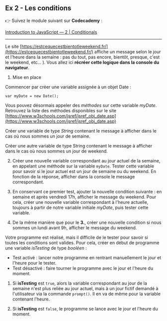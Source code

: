 ## Ex 2 - Les conditions

👉 Suivez le module suivant sur **Codecademy** :

[Introduction to JavaScript — 2 | Conditionals](https://www.codecademy.com/learn/introduction-to-javascript/modules/learn-javascript-control-flow)

---

Le site [https://estcequecestbientotleweekend.fr/](https://estcequecestbientotleweekend.fr/) affiche un message selon le jour et l'heure dans la semaine : pas du tout, pas encore, bientôt, presque, c'est le weekend, etc... ).
Vous allez ici **récréer cette logique dans la console du navigateur**.

1. Mise en place

Commencer par créer une variable assignée à un objet Date :

`var myDate = new Date();`

Vous pouvez désormais appeler des _méthodes_ sur cette variable _myDate_. Retrouvez la liste des méthodes disponibles sur le site [https://www.w3schools.com/jsref/jsref_obj_date.asp](https://www.w3schools.com/jsref/jsref_obj_date.asp)

Créer une variable de type _String_ contenant le message à afficher dans le cas où nous sommes un jour de semaine.

Créer une autre variable de type String contenant le message à afficher dans le cas où nous sommes un jour de weekend.

2. Créer une nouvelle variable correspondant au jour actuel de la semaine, en appelant une méthode sur la variable `myDate`. Tester cette variable pour savoir si le jour actuel est un jour de semaine ou du weekend. En fonction de la réponse, afficher dans la console le message correspondant.

3. En conservant ce premier test, ajouter la nouvelle condition suivante : en semaine et après vendredi 17h, afficher le message du weekend. Pour cela, créer une nouvelle variable correspondant à l'heure actuelle, toujours à partir de notre variable initiale _myDate_, puis tester cette variable.

4. De la même manière que pour le **3.**, créer une nouvelle condition si nous sommes un lundi avant 9h, afficher le message du weekend.

Votre programme est réalisé, mais il difficile de le tester pour savoir si toutes les conditions sont valides. Pour cela, créer en début de programme une variable _isTesting_ de type _booléen_ :

- Test activé : lancer notre programme en rentrant manuellement le jour et l'heure pour le tester.
- Test désactivé : faire tourner le programme avec le jour et l'heure du moment.

1. Si **isTesting** est `true`, alors la variable correspondant au jour de la semaine n'est plus reliée au jour actuel, mais à un jour fictif demandé à l'utilisateur via la commande `prompt()`. Il en va de même pour la variable contenant l'heure.

2. Si **isTesting** est `false`, le programme se lance avec le jour et l'heure du moment.
